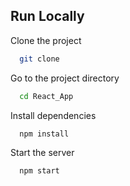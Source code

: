 
## Run Locally

Clone the project

```bash
  git clone 
```

Go to the project directory

```bash
  cd React_App
```

Install dependencies

```bash
  npm install
```

Start the server

```bash
  npm start
